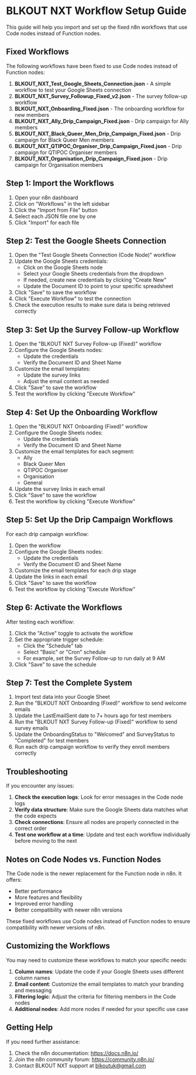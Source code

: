 # BLKOUT NXT Workflow Setup Guide

This guide will help you import and set up the fixed n8n workflows that use Code nodes instead of Function nodes.

## Fixed Workflows

The following workflows have been fixed to use Code nodes instead of Function nodes:

1. **BLKOUT_NXT_Test_Google_Sheets_Connection.json** - A simple workflow to test your Google Sheets connection
2. **BLKOUT_NXT_Survey_Followup_Fixed_v2.json** - The survey follow-up workflow
3. **BLKOUT_NXT_Onboarding_Fixed.json** - The onboarding workflow for new members
4. **BLKOUT_NXT_Ally_Drip_Campaign_Fixed.json** - Drip campaign for Ally members
5. **BLKOUT_NXT_Black_Queer_Men_Drip_Campaign_Fixed.json** - Drip campaign for Black Queer Men members
6. **BLKOUT_NXT_QTIPOC_Organiser_Drip_Campaign_Fixed.json** - Drip campaign for QTIPOC Organiser members
7. **BLKOUT_NXT_Organisation_Drip_Campaign_Fixed.json** - Drip campaign for Organisation members

## Step 1: Import the Workflows

1. Open your n8n dashboard
2. Click on "Workflows" in the left sidebar
3. Click the "Import from File" button
4. Select each JSON file one by one
5. Click "Import" for each file

## Step 2: Test the Google Sheets Connection

1. Open the "Test Google Sheets Connection (Code Node)" workflow
2. Update the Google Sheets credentials:
   - Click on the Google Sheets node
   - Select your Google Sheets credentials from the dropdown
   - If needed, create new credentials by clicking "Create New"
   - Update the Document ID to point to your specific spreadsheet
3. Click "Save" to save the workflow
4. Click "Execute Workflow" to test the connection
5. Check the execution results to make sure data is being retrieved correctly

## Step 3: Set Up the Survey Follow-up Workflow

1. Open the "BLKOUT NXT Survey Follow-up (Fixed)" workflow
2. Configure the Google Sheets nodes:
   - Update the credentials
   - Verify the Document ID and Sheet Name
3. Customize the email templates:
   - Update the survey links
   - Adjust the email content as needed
4. Click "Save" to save the workflow
5. Test the workflow by clicking "Execute Workflow"

## Step 4: Set Up the Onboarding Workflow

1. Open the "BLKOUT NXT Onboarding (Fixed)" workflow
2. Configure the Google Sheets nodes:
   - Update the credentials
   - Verify the Document ID and Sheet Name
3. Customize the email templates for each segment:
   - Ally
   - Black Queer Men
   - QTIPOC Organiser
   - Organisation
   - General
4. Update the survey links in each email
5. Click "Save" to save the workflow
6. Test the workflow by clicking "Execute Workflow"

## Step 5: Set Up the Drip Campaign Workflows

For each drip campaign workflow:

1. Open the workflow
2. Configure the Google Sheets nodes:
   - Update the credentials
   - Verify the Document ID and Sheet Name
3. Customize the email templates for each drip stage
4. Update the links in each email
5. Click "Save" to save the workflow
6. Test the workflow by clicking "Execute Workflow"

## Step 6: Activate the Workflows

After testing each workflow:

1. Click the "Active" toggle to activate the workflow
2. Set the appropriate trigger schedule:
   - Click the "Schedule" tab
   - Select "Basic" or "Cron" schedule
   - For example, set the Survey Follow-up to run daily at 9 AM
3. Click "Save" to save the schedule

## Step 7: Test the Complete System

1. Import test data into your Google Sheet
2. Run the "BLKOUT NXT Onboarding (Fixed)" workflow to send welcome emails
3. Update the LastEmailSent date to 7+ hours ago for test members
4. Run the "BLKOUT NXT Survey Follow-up (Fixed)" workflow to send survey emails
5. Update the OnboardingStatus to "Welcomed" and SurveyStatus to "Completed" for test members
6. Run each drip campaign workflow to verify they enroll members correctly

## Troubleshooting

If you encounter any issues:

1. **Check the execution logs**: Look for error messages in the Code node logs
2. **Verify data structure**: Make sure the Google Sheets data matches what the code expects
3. **Check connections**: Ensure all nodes are properly connected in the correct order
4. **Test one workflow at a time**: Update and test each workflow individually before moving to the next

## Notes on Code Nodes vs. Function Nodes

The Code node is the newer replacement for the Function node in n8n. It offers:

- Better performance
- More features and flexibility
- Improved error handling
- Better compatibility with newer n8n versions

These fixed workflows use Code nodes instead of Function nodes to ensure compatibility with newer versions of n8n.

## Customizing the Workflows

You may need to customize these workflows to match your specific needs:

1. **Column names**: Update the code if your Google Sheets uses different column names
2. **Email content**: Customize the email templates to match your branding and messaging
3. **Filtering logic**: Adjust the criteria for filtering members in the Code nodes
4. **Additional nodes**: Add more nodes if needed for your specific use case

## Getting Help

If you need further assistance:

1. Check the n8n documentation: https://docs.n8n.io/
2. Join the n8n community forum: https://community.n8n.io/
3. Contact BLKOUT NXT support at blkoutuk@gmail.com
